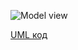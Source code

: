 ![Model view](http://www.plantuml.com/plantuml/proxy?idx=0&src=https://raw.githubusercontent.com/ip-85/System-Dynamics/master/Doc/UMLDiagrams/general/Model%20Veiw/ModelViewUML.pu)

[UML код](https://github.com/ip-85/System-Dynamics/blob/master/Doc/UMLDiagrams/general/Model%20Veiw/ModelViewUML.pu)
